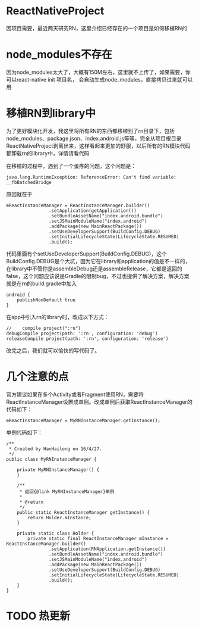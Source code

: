 # ReactNativeProject
因项目需要，最近两天研究RN，这里介绍已经存在的一个项目是如何移植RN的

# node_modules不存在
因为node_modules太大了，大概有150M左右，这里就不上传了，如果需要，你可以react-native init 项目名，
会自动生成node_modules，直接拷贝过来就可以用

# 移植RN到library中
为了更好模块化开发，我这里将所有RN的东西都移植到了rn目录下，包括node_modules、package.json、index.android.js等等，完全从项目根目录ReactNativeProject剥离出来，这样看起来更加的舒服，以后所有的RN模块代码都卸载rn的library中，详情请看代码

在移植的过程中，遇到了一个蛋疼的问题，这个问题是：

	java.lang.RuntimeException: ReferenceError: Can't find variable: __fbBatchedBridge

原因就在于

	mReactInstanceManager = ReactInstanceManager.builder()
	                .setApplication(getApplication())
	                .setBundleAssetName("index.android.bundle")
	                .setJSMainModuleName("index.android")
	                .addPackage(new MainReactPackage())
	                .setUseDeveloperSupport(BuildConfig.DEBUG)
	                .setInitialLifecycleState(LifecycleState.RESUMED)
	                .build();

代码里面有个setUseDeveloperSupport(BuildConfig.DEBUG)，这个BuildConfig.DEBUG是个大坑，因为它在library和application的值是不一样的，在library中不管你是assembleDebug还是assembleRelease，它都是返回的false，这个问题应该说是Gradle的限制bug，不过也提供了解决方案，解决方案就是在rn的build.gradle中加入

	android {
		publishNonDefault true
	}
	
在app中引入rn的library时，改成以下方式：


	//    compile project(":rn")
	debugCompile project(path: ':rn', configuration: 'debug')
	releaseCompile project(path: ':rn', configuration: 'release')
	
改完之后，我们就可以愉快的写代码了。

# 几个注意的点

官方建议如果在多个Activity或者Fragment使用RN，需要将ReactInstanceManager设置成单例。改成单例后获取ReactInstanceManager的代码如下：

    mReactInstanceManager = MyRNInstanceManager.getInstance();
    
单例代码如下：

	/**
	 * Created by HanHailong on 16/4/27.
	 */
	public class MyRNInstanceManager {
	
	    private MyRNInstanceManager() {
	    }
	
	    /**
	     * 返回{@link MyRNInstanceManager}单例
	     *
	     * @return
	     */
	    public static ReactInstanceManager getInstance() {
	        return Holder.mInstance;
	    }
	
	    private static class Holder {
	        private static final ReactInstanceManager mInstance = ReactInstanceManager.builder()
	                .setApplication(RNApplication.getInstance())
	                .setBundleAssetName("index.android.bundle")
	                .setJSMainModuleName("index.android")
	                .addPackage(new MainReactPackage())
	                .setUseDeveloperSupport(BuildConfig.DEBUG)
	                .setInitialLifecycleState(LifecycleState.RESUMED)
	                .build();
	    }
	}
	
# TODO 热更新

